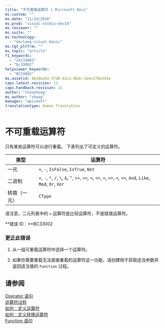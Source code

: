 ```yaml
---
title: "不可重载运算符 | Microsoft Docs"
ms.custom: ""
ms.date: "11/24/2016"
ms.prod: "visual-studio-dev14"
ms.reviewer: ""
ms.suite: ""
ms.technology: 
  - "devlang-visual-basic"
ms.tgt_pltfrm: ""
ms.topic: "article"
f1_keywords: 
  - "vbc33002"
  - "bc33002"
helpviewer_keywords: 
  - "BC33002"
ms.assetid: 8628ea42-57d8-41ca-8bdc-5e4c27be543e
caps.latest.revision: 11
caps.handback.revision: 11
author: "stevehoag"
ms.author: "shoag"
manager: "wpickett"
translationtype: Human Translation
---
```

# 不可重载运算符
只有某些运算符可以进行重载。 下表列出了可定义的运算符。  
  
|类型|运算符|  
|--------|---------|  
|一元|`+`, `-`, `IsFalse`, `IsTrue`, `Not`|  
|二进制|`+`, `-`, `*`, `/`, `\`, `&`, `^`, `>>`, `<<`, `=`, `<>`, `>`, `>=`, `<`, `<=`, `And`, `Like`, `Mod`, `Or`, `Xor`|  
|转换（一元）|`CType`|  
  
 请注意，二元列表中的 `=` 运算符是比较运算符，不是赋值运算符。  
  
 **错误 ID：**BC33002  
  
### 更正此错误  
  
1.  从一组可重载运算符中选择一个运算符。  
  
2.  如果你需要重载无法直接重载的运算符这一功能，请创建用于获取适当参数并返回适当值的 `Function` 过程。  
  
## 请参阅  
 [Operator 语句](../../visual-basic/language-reference/statements/operator-statement.md)   
 [运算符过程](../../visual-basic/programming-guide/language-features/procedures/operator-procedures.md)   
 [如何：定义运算符](../../visual-basic/programming-guide/language-features/procedures/how-to-define-an-operator.md)   
 [如何：定义转换运算符](../../visual-basic/programming-guide/language-features/procedures/how-to-define-a-conversion-operator.md)   
 [Function 语句](../../visual-basic/language-reference/statements/function-statement.md)